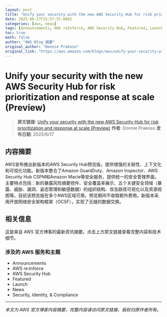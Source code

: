 ```yaml
---
layout: post
title: "Unify your security with the new AWS Security Hub for risk prioritization and response at scale (Preview)"
date: 2025-06-17T15:57:57.000Z
categories: [aws, news]
tags: [Announcements, AWS reInforce, AWS Security Hub, Featured, Launch, News, Security Identity Compliance]
toc: true
math: false
author: "AWS Blog 摘要"
original_author: "Donnie Prakoso"
original_link: "https://aws.amazon.com/blogs/aws/unify-your-security-with-the-new-aws-security-hub-for-risk-prioritization-and-response-at-scale-preview/"
---
```


# Unify your security with the new AWS Security Hub for risk prioritization and response at scale (Preview)

> **原文链接**: [Unify your security with the new AWS Security Hub for risk prioritization and response at scale (Preview)](https://aws.amazon.com/blogs/aws/unify-your-security-with-the-new-aws-security-hub-for-risk-prioritization-and-response-at-scale-preview/)
> **作者**: Donnie Prakoso
> **发布日期**: 2025/6/17

## 内容摘要

AWS宣布推出新版本的AWS Security Hub预览版，提供增强的关联性、上下文化和可视化功能。新版本整合了Amazon GuardDuty、Amazon Inspector、AWS Security Hub CSPM和Amazon Macie等安全服务，提供统一的安全管理界面。主要特点包括：新的暴露风险摘要控件、安全覆盖率展示、五个关键安全领域（暴露、威胁、漏洞、姿态管理和敏感数据）的组织结构、攻击路径可视化以及资源视图等。目前该预览版在多个AWS区域可用，预览期间不收取额外费用。新版本采用开放网络安全架构框架（OCSF），实现了无缝的数据交换。

## 相关信息

这是来自 AWS 官方博客的最新资讯摘要。点击上方原文链接查看完整内容和技术细节。

### 涉及的 AWS 服务和主题

- Announcements
- AWS re:Inforce
- AWS Security Hub
- Featured
- Launch
- News
- Security, Identity, & Compliance

---

*本文为 AWS 官方博客内容摘要，完整内容请访问原文链接。版权归原作者所有。*
